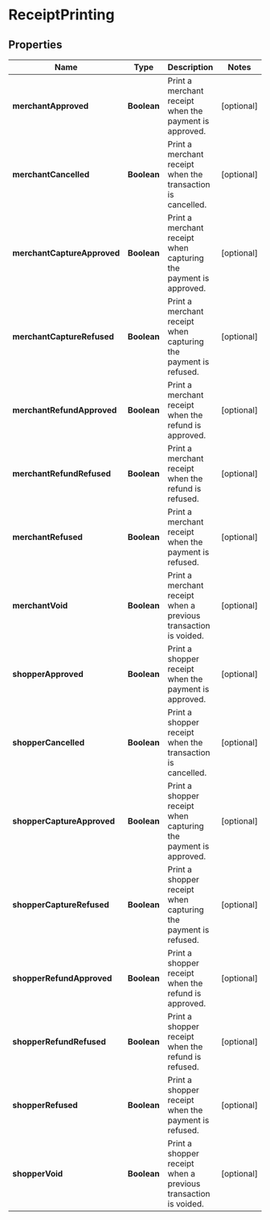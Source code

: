 

# ReceiptPrinting


## Properties

Name | Type | Description | Notes
------------ | ------------- | ------------- | -------------
**merchantApproved** | **Boolean** | Print a merchant receipt when the payment is approved. |  [optional]
**merchantCancelled** | **Boolean** | Print a merchant receipt when the transaction is cancelled. |  [optional]
**merchantCaptureApproved** | **Boolean** | Print a merchant receipt when capturing the payment is approved. |  [optional]
**merchantCaptureRefused** | **Boolean** | Print a merchant receipt when capturing the payment is refused. |  [optional]
**merchantRefundApproved** | **Boolean** | Print a merchant receipt when the refund is approved. |  [optional]
**merchantRefundRefused** | **Boolean** | Print a merchant receipt when the refund is refused. |  [optional]
**merchantRefused** | **Boolean** | Print a merchant receipt when the payment is refused. |  [optional]
**merchantVoid** | **Boolean** | Print a merchant receipt when a previous transaction is voided. |  [optional]
**shopperApproved** | **Boolean** | Print a shopper receipt when the payment is approved. |  [optional]
**shopperCancelled** | **Boolean** | Print a shopper receipt when the transaction is cancelled. |  [optional]
**shopperCaptureApproved** | **Boolean** | Print a shopper receipt when capturing the payment is approved. |  [optional]
**shopperCaptureRefused** | **Boolean** | Print a shopper receipt when capturing the payment is refused. |  [optional]
**shopperRefundApproved** | **Boolean** | Print a shopper receipt when the refund is approved. |  [optional]
**shopperRefundRefused** | **Boolean** | Print a shopper receipt when the refund is refused. |  [optional]
**shopperRefused** | **Boolean** | Print a shopper receipt when the payment is refused. |  [optional]
**shopperVoid** | **Boolean** | Print a shopper receipt when a previous transaction is voided. |  [optional]



